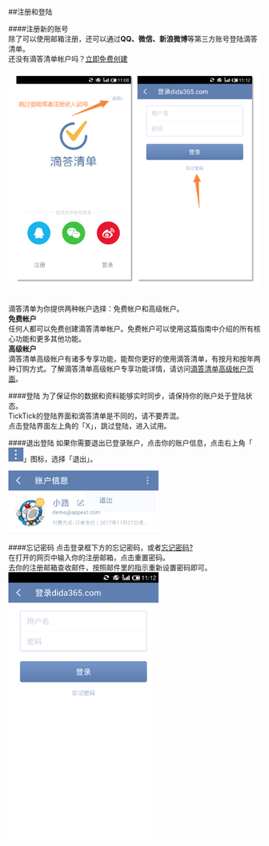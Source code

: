 ##注册和登陆

####注册新的账号
<br >除了可以使用邮箱注册，还可以通过**QQ、微信、新浪微博**等第三方账号登陆滴答清单。
<br >还没有滴答清单帐户吗？[立即免费创建](https://dida365.com/signup)

<img src="../images/image3102.png" title="注册和登陆" />

<br >滴答清单为你提供两种帐户选择：免费帐户和高级帐户。
<br >**免费帐户**
<br >任何人都可以免费创建滴答清单帐户。免费帐户可以使用这篇指南中介绍的所有核心功能和更多其他功能。
<br >**高级帐户**
<br >滴答清单高级帐户有诸多专享功能，能帮你更好的使用滴答清单，有按月和按年两种订购方式。了解滴答清单高级帐户专享功能详情，请访问[滴答清单高级帐户页面](https://www.dida365.com/about/upgrade)。

####登陆
为了保证你的数据和资料能够实时同步，请保持你的账户处于登陆状态。
<br >TickTick的登陆界面和滴答清单是不同的，请不要弄混。
<br >点击登陆界面左上角的「X」，跳过登陆，进入试用。

####退出登陆
如果你需要退出已登录账户，点击你的账户信息，点击右上角「<img src="../images/image3100.png" title="更多" width="30" />」图标，选择「退出」。

<img src="../images/image3101.png" title="退出登陆" width="300 "/>

####忘记密码
点击登录框下方的忘记密码，或者[忘记密码?](https://www.dida365.com/sign/requestRestPassword)
<br >在打开的网页中输入你的注册邮箱，点击重置密码。
<br >去你的注册邮箱查收邮件，按照邮件里的指示重新设置密码即可。
<br ><img src="../images/image3103.png" title="忘记密码" width="300" />
